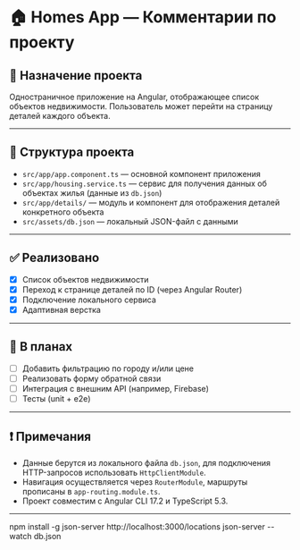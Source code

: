 # 🏠 Homes App — Комментарии по проекту

## 📌 Назначение проекта
Одностраничное приложение на Angular, отображающее список объектов недвижимости. Пользователь может перейти на страницу деталей каждого объекта.

---

## 📁 Структура проекта

- `src/app/app.component.ts` — основной компонент приложения
- `src/app/housing.service.ts` — сервис для получения данных об объектах жилья (данные из `db.json`)
- `src/app/details/` — модуль и компонент для отображения деталей конкретного объекта
- `src/assets/db.json` — локальный JSON-файл с данными

---

## ✅ Реализовано

- [x] Список объектов недвижимости
- [x] Переход к странице деталей по ID (через Angular Router)
- [x] Подключение локального сервиса
- [x] Адаптивная верстка

---

## 🔧 В планах

- [ ] Добавить фильтрацию по городу и/или цене
- [ ] Реализовать форму обратной связи
- [ ] Интеграция с внешним API (например, Firebase)
- [ ] Тесты (unit + e2e)

---

## ❗ Примечания

- Данные берутся из локального файла `db.json`, для подключения HTTP-запросов использовать `HttpClientModule`.
- Навигация осуществляется через `RouterModule`, маршруты прописаны в `app-routing.module.ts`.
- Проект совместим с Angular CLI 17.2 и TypeScript 5.3.

---
npm install -g json-server
http://localhost:3000/locations
json-server --watch db.json
